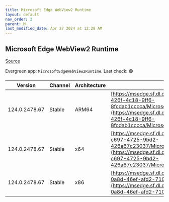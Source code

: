 ```yaml
---
title: Microsoft Edge WebView2 Runtime
layout: default
nav_order: 2
parent: M
last_modified_date: Apr 27 2024 at 12:28 AM
---
```


## Microsoft Edge WebView2 Runtime

[Source](https://developer.microsoft.com/en-us/microsoft-edge/webview2/)

Evergreen app: `MicrosoftEdgeWebView2Runtime`. Last check: 🟢

| Version       | Channel | Architecture | URI                                                                                                                                                                                                                                                                                                                            |
| ------------- | ------- | ------------ | ------------------------------------------------------------------------------------------------------------------------------------------------------------------------------------------------------------------------------------------------------------------------------------------------------------------------------ |
| 124.0.2478.67 | Stable  | ARM64        | [https://msedge.sf.dl.delivery.mp.microsoft.com/filestreamingservice/files/de57b528-426f-4c18-9ff6-8fcdab1cccca/MicrosoftEdgeWebView2RuntimeInstallerARM64.exe](https://msedge.sf.dl.delivery.mp.microsoft.com/filestreamingservice/files/de57b528-426f-4c18-9ff6-8fcdab1cccca/MicrosoftEdgeWebView2RuntimeInstallerARM64.exe) |
| 124.0.2478.67 | Stable  | x64          | [https://msedge.sf.dl.delivery.mp.microsoft.com/filestreamingservice/files/85aeced3-c697-4725-9bd2-426a67c23037/MicrosoftEdgeWebView2RuntimeInstallerX64.exe](https://msedge.sf.dl.delivery.mp.microsoft.com/filestreamingservice/files/85aeced3-c697-4725-9bd2-426a67c23037/MicrosoftEdgeWebView2RuntimeInstallerX64.exe)     |
| 124.0.2478.67 | Stable  | x86          | [https://msedge.sf.dl.delivery.mp.microsoft.com/filestreamingservice/files/aff8b047-0a8d-46ef-afd2-7109baa667ef/MicrosoftEdgeWebView2RuntimeInstallerX86.exe](https://msedge.sf.dl.delivery.mp.microsoft.com/filestreamingservice/files/aff8b047-0a8d-46ef-afd2-7109baa667ef/MicrosoftEdgeWebView2RuntimeInstallerX86.exe)     |
